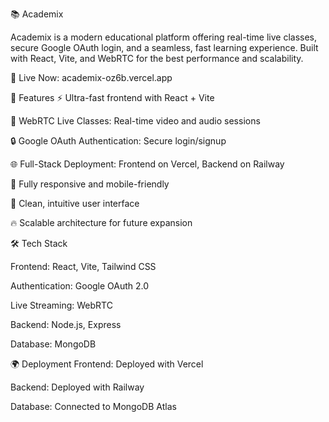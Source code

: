 📚 Academix


Academix is a modern educational platform offering real-time live classes, secure Google OAuth login, and a seamless, fast learning experience. Built with React, Vite, and WebRTC for the best performance and scalability.

🔗 Live Now: academix-oz6b.vercel.app

🚀 Features
  ⚡ Ultra-fast frontend with React + Vite

  🎥 WebRTC Live Classes: Real-time video and audio sessions

  🔒 Google OAuth Authentication: Secure login/signup

  🌐 Full-Stack Deployment: Frontend on Vercel, Backend on Railway

  📱 Fully responsive and mobile-friendly

  🎨 Clean, intuitive user interface

  🔥 Scalable architecture for future expansion

  🛠️ Tech Stack

 Frontend: React, Vite, Tailwind CSS

 Authentication: Google OAuth 2.0

 Live Streaming: WebRTC

 Backend: Node.js, Express

 Database: MongoDB


🌍 Deployment
   Frontend: Deployed with Vercel

   Backend: Deployed with Railway

   Database: Connected to MongoDB Atlas

